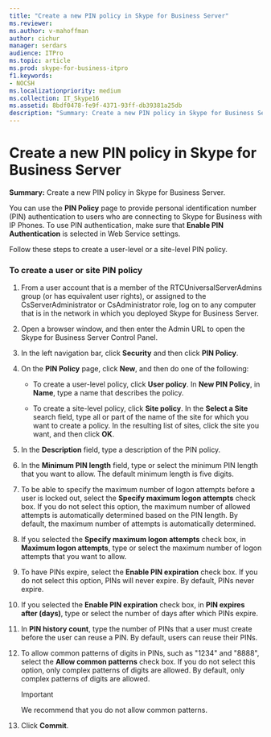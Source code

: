 ```yaml
---
title: "Create a new PIN policy in Skype for Business Server"
ms.reviewer: 
ms.author: v-mahoffman
author: cichur
manager: serdars
audience: ITPro
ms.topic: article
ms.prod: skype-for-business-itpro
f1.keywords:
- NOCSH
ms.localizationpriority: medium
ms.collection: IT_Skype16
ms.assetid: 8bdf0478-fe9f-4371-93ff-db39381a25db
description: "Summary: Create a new PIN policy in Skype for Business Server."
---
```


# Create a new PIN policy in Skype for Business Server
 
**Summary:** Create a new PIN policy in Skype for Business Server.
  
You can use the **PIN Policy** page to provide personal identification number (PIN) authentication to users who are connecting to Skype for Business with IP Phones. To use PIN authentication, make sure that **Enable PIN Authentication** is selected in Web Service settings.
  
Follow these steps to create a user-level or a site-level PIN policy. 
  
### To create a user or site PIN policy

1.  From a user account that is a member of the RTCUniversalServerAdmins group (or has equivalent user rights), or assigned to the CsServerAdministrator or CsAdministrator role, log on to any computer that is in the network in which you deployed Skype for Business Server.
    
2. Open a browser window, and then enter the Admin URL to open the Skype for Business Server Control Panel. 
    
3. In the left navigation bar, click **Security** and then click **PIN Policy**.
    
4. On the **PIN Policy** page, click **New**, and then do one of the following:
    
   - To create a user-level policy, click **User policy**. In **New PIN Policy**, in **Name**, type a name that describes the policy.
    
   - To create a site-level policy, click **Site policy**. In the **Select a Site** search field, type all or part of the name of the site for which you want to create a policy. In the resulting list of sites, click the site you want, and then click **OK**.
    
5. In the **Description** field, type a description of the PIN policy.
    
6. In the **Minimum PIN length** field, type or select the minimum PIN length that you want to allow. The default minimum length is five digits.
    
7. To be able to specify the maximum number of logon attempts before a user is locked out, select the **Specify maximum logon attempts** check box. If you do not select this option, the maximum number of allowed attempts is automatically determined based on the PIN length. By default, the maximum number of attempts is automatically determined.
    
8. If you selected the **Specify maximum logon attempts** check box, in **Maximum logon attempts**, type or select the maximum number of logon attempts that you want to allow.
    
9. To have PINs expire, select the **Enable PIN expiration** check box. If you do not select this option, PINs will never expire. By default, PINs never expire.
    
10. If you selected the **Enable PIN expiration** check box, in **PIN expires after (days)**, type or select the number of days after which PINs expire.
    
11. In **PIN history count**, type the number of PINs that a user must create before the user can reuse a PIN. By default, users can reuse their PINs.
    
12. To allow common patterns of digits in PINs, such as "1234" and "8888", select the **Allow common patterns** check box. If you do not select this option, only complex patterns of digits are allowed. By default, only complex patterns of digits are allowed.
    
    > [!IMPORTANT]
    > We recommend that you do not allow common patterns. 
  
13. Click **Commit**.
    

